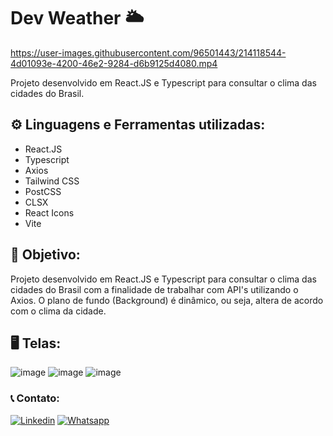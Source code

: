 # Dev Weather 🌥️

https://user-images.githubusercontent.com/96501443/214118544-4d01093e-4200-46e2-9284-d6b9125d4080.mp4

Projeto desenvolvido em React.JS e Typescript para consultar o clima das cidades do Brasil.

## ⚙️ Linguagens e Ferramentas utilizadas:

- React.JS
- Typescript
- Axios
- Tailwind CSS
- PostCSS
- CLSX
- React Icons
- Vite

## 🎯 Objetivo:

Projeto desenvolvido em React.JS e Typescript para consultar o clima das cidades do Brasil com a finalidade de trabalhar com API's utilizando o Axios. O plano de fundo (Background) é dinâmico, ou seja, altera de acordo com o clima da cidade.

## 🖥️ Telas:

![image](https://user-images.githubusercontent.com/96501443/214118877-d0f2d629-2f47-49b2-951b-c12a76a9ee41.png)
![image](https://user-images.githubusercontent.com/96501443/214118917-b3bd9c79-5a55-4b4b-9b4a-1cb06b7776d0.png)
![image](https://user-images.githubusercontent.com/96501443/214118987-8a323d0e-666c-4e94-ae54-006489f9be9b.png)

### 📞 Contato:

[![Linkedin](https://img.shields.io/badge/LinkedIn-0077B5?style=for-the-badge&logo=linkedin&logoColor=white)](https://www.linkedin.com/in/danielalmeidadetoledo/)
[![Whatsapp](https://img.shields.io/badge/WhatsApp-25D366?style=for-the-badge&logo=whatsapp&logoColor=white)](https://api.whatsapp.com/send?phone=5515998485252)
